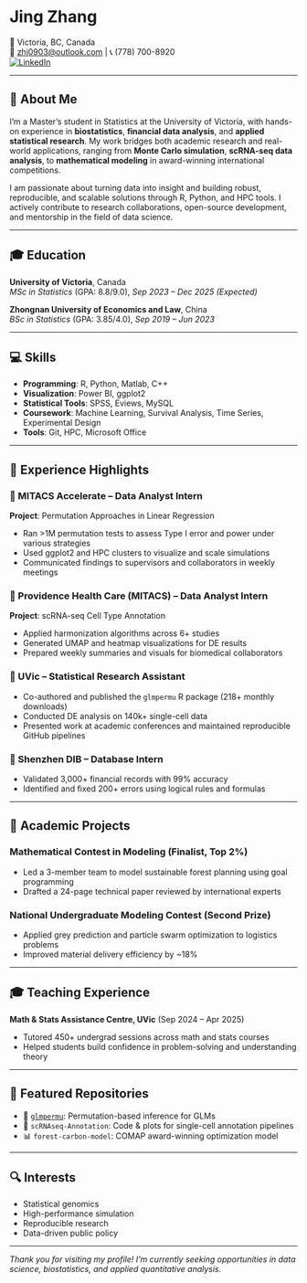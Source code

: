 # Jing Zhang  
📍 Victoria, BC, Canada  
📧 zhj0903@outlook.com | 📞 (778) 700-8920  
[![LinkedIn](https://img.shields.io/badge/LinkedIn-Profile-blue?logo=linkedin)](https://www.linkedin.com/in/jing-zhang-105950342/)

---

## 👋 About Me  
I’m a Master’s student in Statistics at the University of Victoria, with hands-on experience in **biostatistics**, **financial data analysis**, and **applied statistical research**. My work bridges both academic research and real-world applications, ranging from **Monte Carlo simulation**, **scRNA-seq data analysis**, to **mathematical modeling** in award-winning international competitions.

I am passionate about turning data into insight and building robust, reproducible, and scalable solutions through R, Python, and HPC tools. I actively contribute to research collaborations, open-source development, and mentorship in the field of data science.

---

## 🎓 Education  
**University of Victoria**, Canada  
*MSc in Statistics* (GPA: 8.8/9.0), *Sep 2023 – Dec 2025 (Expected)*  

**Zhongnan University of Economics and Law**, China  
*BSc in Statistics* (GPA: 3.85/4.0), *Sep 2019 – Jun 2023*  

---

## 💻 Skills  
- **Programming**: R, Python, Matlab, C++  
- **Visualization**: Power BI, ggplot2  
- **Statistical Tools**: SPSS, Eviews, MySQL  
- **Coursework**: Machine Learning, Survival Analysis, Time Series, Experimental Design  
- **Tools**: Git, HPC, Microsoft Office  

---

## 💼 Experience Highlights  

### 🔹 MITACS Accelerate – Data Analyst Intern  
**Project**: Permutation Approaches in Linear Regression  
- Ran >1M permutation tests to assess Type I error and power under various strategies  
- Used ggplot2 and HPC clusters to visualize and scale simulations  
- Communicated findings to supervisors and collaborators in weekly meetings  

### 🔹 Providence Health Care (MITACS) – Data Analyst Intern  
**Project**: scRNA-seq Cell Type Annotation  
- Applied harmonization algorithms across 6+ studies  
- Generated UMAP and heatmap visualizations for DE results  
- Prepared weekly summaries and visuals for biomedical collaborators  

### 🔹 UVic – Statistical Research Assistant  
- Co-authored and published the `glmpermu` R package (218+ monthly downloads)  
- Conducted DE analysis on 140k+ single-cell data  
- Presented work at academic conferences and maintained reproducible GitHub pipelines  

### 🔹 Shenzhen DIB – Database Intern  
- Validated 3,000+ financial records with 99% accuracy  
- Identified and fixed 200+ errors using logical rules and formulas  

---

## 🧠 Academic Projects  

### Mathematical Contest in Modeling (Finalist, Top 2%)  
- Led a 3-member team to model sustainable forest planning using goal programming  
- Drafted a 24-page technical paper reviewed by international experts  

### National Undergraduate Modeling Contest (Second Prize)  
- Applied grey prediction and particle swarm optimization to logistics problems  
- Improved material delivery efficiency by ~18%  

---

## 🎓 Teaching Experience  
**Math & Stats Assistance Centre, UVic** (Sep 2024 – Apr 2025)  
- Tutored 450+ undergrad sessions across math and stats courses  
- Helped students build confidence in problem-solving and understanding theory  

---

## 📂 Featured Repositories  
- 🔬 [`glmpermu`](https://github.com/your-github-id/glmpermu): Permutation-based inference for GLMs  
- 🧬 `scRNAseq-Annotation`: Code & plots for single-cell annotation pipelines  
- 📊 `forest-carbon-model`: COMAP award-winning optimization model  

---

## 🔍 Interests  
- Statistical genomics  
- High-performance simulation  
- Reproducible research  
- Data-driven public policy  

---

*Thank you for visiting my profile! I’m currently seeking opportunities in data science, biostatistics, and applied quantitative analysis.*
